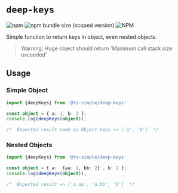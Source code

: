 # `deep-keys`

<!-- Shield Tag -->

![npm](https://img.shields.io/npm/dm/%40ts-simple%2Fdeep-keys.svg)
![npm bundle size (scoped version)](https://img.shields.io/bundlephobia/min/@ts-simple/deep-keys.svg)
![NPM](https://img.shields.io/npm/l/@ts-simple/deep-keys.svg)


Simple function to return keys in object, even nested objects.

> Warning: Huge object should return 'Maximum call stack size exceeded' 

## Usage

### Simple Object
```ts
import {deepKeys} from '@ts-simple/deep-keys'

const object = { a: 1, b: 2 };
console.log(deepKeys(object));

/*  Expected result same as Object.keys => ['a', 'b']  */

```

### Nested Objects
```ts
import {deepKeys} from '@ts-simple/deep-keys'

const object = { a:  {aa: 1, bb: 2} , b: 2 };
console.log(deepKeys(object));

/*  Expected result => ['a.aa', 'a.bb', 'b']  */

```